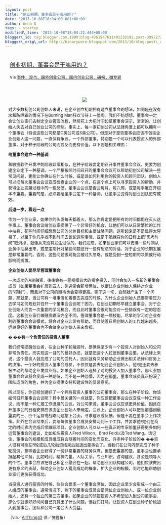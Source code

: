 ```yaml
--- 
layout: post 
title: "创业初期，董事会是干嘛用的？" 
date: '2013-10-08T18:04:00.001+08:00' 
author: Wenh Q
tags: - startup
modified\_time: '2013-10-08T18:04:22.444+08:00' 
blogger\_id: tag:blogger.com,1999:blog-4961947611491238191.post-3997272432421457937
blogger\_orig\_url: http://binaryware.blogspot.com/2013/10/blog-post\_4662.html
---
```

<div style="margin: 10px; padding: 5px;">

<div style="font-size: 18px;">

[创业初期，董事会是干嘛用的？](http://www.kuailiyu.com/article/5256.html)

</div>

<div style="font-size: 13px;">

Via
[事件，观点，国外创业公司，国内创业公司，研报，微专题](http://www.kuailiyu.com/)

</div>

</div>

<div style="font-size: 13px; padding: 15px 0 10px 10px;">

<div style="text-align: center;">

![](http://www.kuailiyu.com/uploadfile/2013/0930/20130930015905743.png)

</div>

对大多数初创公司创始人来说，在企业创立初期拥有建立董事会的想法，如同是在没有水和防晒霜的情况下在Burning
Man狂欢节待上一整周。我们不妨想想，董事会一定会让创业家们去制定企业管理流程，然后花上大把时间起草董事会演示，渐渐的，让创始人失去对自己创业公司的控制。事实上，每一家初创公司从法律角度上都可以拥有一个董事会（假设这些公司都是C类公司或S类公司）。但是对于是否董事会应该不包括企业创始人这一问题，一直保有争议。一个外部董事，特别是一个可以代表投资人的外部董事，对于种子阶段的公司而言反而更有价值，以下则是相关理由：



**给董事会建立一种基调**

和敏捷软件开发冲刺阶段非常相似，在种子阶段要定期召开事件董事会会议，更要为创建企业定下一种基调。一个严格按照时间召开的董事会会议可以帮助初创公司解决一些常见问题，更能让你确认在什么时候，或是该如何利用你的投资人和顾问团队。创始人可以把每次董事会会议变成检查企业的一个点，在这个点上可以寻求投资人的帮助，并获得企业发展过程中的一些反馈。董事会会议是否会每月，每六周，或是每季度召开根本不重要，重要的是，必须要给董事会定下一种基调，让董事会变得对创业团队更有成效。



**后退一步，看远一点**

作为一个创业家，如果你的头发每天都着火，那么你肯定是把所有的时间都用在灭火这件事上。董事会会议给创业家提供了一个非常好的机会，让他们可以从日常繁忙的工作中抽身，花些时间仔细想想公司的总体目标和主要战略问题。这听起来是不是显得太容易了，以至于你几乎找不到时间去谈论这些事情，或是干脆就在你的日程上把"思考时间"取消掉，就像从来没有发生过似的。我们发现，如果创业家们可以安排一些时间从业务中抽身出来，或是定期针对某些问题进行一些有想法的对话，对于企业的长期发展是非常重要的。否则，这些问题很可能会被过久忽略，或是受到一些短期的决策或行动影响而搁置。



**企业创始人要尽早管理董事会**

一次成功的A轮融资，往往会有一笔规模较大的资金投入，同时会加入一名新的董事会成员（如果董事会扩展到五人，则通常会新增两位，以便让企业创始人保持对企业的"控制"），而且对于公司的期待也会变得更高。鉴于这一切，自然就产生了一个问题，那就是，当公司有一堆事情忙着要去完成的时候，为什么企业创始人还要带着压力去学习如何规划并召开一个董事会会议呢？因为，在创业初期尽早建立董事会，对于企业创始人而言一次重要的学习机会，而且此时董事会很可能会对一些错误有一定的容忍度。这和创业家们做融资路演完全不同，管理董事会是一项技能。尽早的学习对企业有利的董事会会议模式，将会对企业非常有帮助，而且随着日后创始人的工作越来越多，运转良好的董事会也不会给企业创始人带来负担。



**� ��有一个负责任的投资人董事**

我们经常提醒创业者，在企业种子轮融资时，要确保至少有一个投资人对创始人和公司非常负责任。而实现这一目的的最好办法，就是把这个人拉进到董事会里。从法律上来说，这个投资人就变成了公司的受托人，因此就有义务帮助企业做出相关法律和财务上的决策。一个好的投资人董事会成员，不仅仅是要去配合企业创始人，他/她还要去积极主动的帮助企业发展业务。如果企业创始人选择了对的投资人加入董事会，那么参加董事会会议将会变成一种期待，而不是一种恐惧，因为在那里，董事会成员真正扮演了团队成员的角色，并为企业提供支持和建设性的反馈意见。



所以现在，你已经创建好了一个拥有投资人董事的公司董事会，那么在种子阶段，你该如何召开董事会会议呢？其中最关键的一点就是，你应该把董事会会议变成一种工作会议，而不是一种汇报工作进展的会议。对公司来说，董事会会议应该更具价值，因此召开董事会的日程安排应该由企业创始人来确定。会议上，企业创始人可以把当前遇到最重要的三、四个运营或战略问题摆上台面，寻求建议或反馈，但是不要在董事会上作决策。此外在会议结束后，要给每位董事会成员安排两到三个工作，并要求他/她们在商定的时间表内完成后续跟踪项目。企业创始人可以从一些真正的专家那里获得更多如何运营董事会的建议，比如知名投资人Fred
Wilson，Brad Feld以及Ted
Wang。请记住，董事会的规模和成员组成将会随着时间的变化而变化，许多种子阶段的�
��资人很有可能在B轮或后几轮融资结束后就退出董事会了。当我们在公司内部完成了种子轮投资，意味着企业获得了一份非常重要的财务保障。但是更重要的是，董事会也要承担起其他义务，比如时间，精神力量，人际关系，专业知识，咨询建议，甚至是领导人的个性。董事会应该把自己和企业融合在一起，帮助创业团队构建公司，他们应该做出更有意义的贡献，帮助企业创始人提高成功的概率，扩大企业的规模，同时也能帮助创业家们更快获得成功。

当投资人进行投资的时候，往往会要求一个董事会席位，因此企业至少会形成一个由三人组成的董事会。通常情况下，剩下的董事会成员会是两位企业创始人，或一位企业创始人，还有一个独立的第三方董事。如果企业的领投投资人不希望加入到公司董事会，那么你就该好好问问自己究竟出了什么问题。但我们打赌，让投资人在创业种子阶段加入到董事会，团队和公司一定会大大受益。

（via／[AllThingsD](http://allthingsd.com/20130927/the-value-of-a-board-at-the-seed-stage/)
译／快鲤鱼）

</div>
